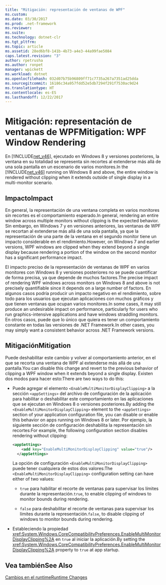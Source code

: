 ```yaml
---
title: "Mitigación: representación de ventanas de WPF"
ms.custom: 
ms.date: 03/30/2017
ms.prod: .net-framework
ms.reviewer: 
ms.suite: 
ms.technology: dotnet-clr
ms.tgt_pltfrm: 
ms.topic: article
ms.assetid: 28ed6bf8-141b-4b73-a4e3-44a99fae5084
caps.latest.revision: "3"
author: rpetrusha
ms.author: ronpet
manager: wpickett
ms.workload: dotnet
ms.openlocfilehash: 032d07b75b96809ff71c7735a267a7351ad25dda
ms.sourcegitcommit: 16186c34a957fdd52e5db7294f291f7530ac9d24
ms.translationtype: HT
ms.contentlocale: es-ES
ms.lasthandoff: 12/22/2017
---
```

# <a name="mitigation-wpf-window-rendering"></a><span data-ttu-id="1fa94-102">Mitigación: representación de ventanas de WPF</span><span class="sxs-lookup"><span data-stu-id="1fa94-102">Mitigation: WPF Window Rendering</span></span>
<span data-ttu-id="1fa94-103">En [!INCLUDE[net_v46](../../../includes/net-v46-md.md)], ejecutado en Windows 8 y versiones posteriores, la ventana en su totalidad se representa sin recortes al extenderse más allá de una sola pantalla en un escenario de varios monitores.</span><span class="sxs-lookup"><span data-stu-id="1fa94-103">In the [!INCLUDE[net_v46](../../../includes/net-v46-md.md)] running on Windows 8 and above, the entire window is rendered without clipping when it extends outside of single display in a multi-monitor scenario.</span></span>  
  
## <a name="impact"></a><span data-ttu-id="1fa94-104">Impacto</span><span class="sxs-lookup"><span data-stu-id="1fa94-104">Impact</span></span>  
 <span data-ttu-id="1fa94-105">En general, la representación de una ventana completa en varios monitores sin recortes es el comportamiento esperado.</span><span class="sxs-lookup"><span data-stu-id="1fa94-105">In general, rendering an entire window across multiple monitors without clipping is the expected behavior.</span></span> <span data-ttu-id="1fa94-106">Sin embargo, en Windows 7 y en versiones anteriores, las ventanas de WPF se recortan al extenderse más allá de una sola pantalla, ya que la representación de una parte de la ventana en el segundo monitor tiene un impacto considerable en el rendimiento.</span><span class="sxs-lookup"><span data-stu-id="1fa94-106">However, on Windows 7 and earlier versions, WPF windows are clipped when they extend beyond a single display because rendering a portion of the window on the second monitor has a significant performance impact.</span></span>  
  
 <span data-ttu-id="1fa94-107">El impacto preciso de la representación de ventanas de WPF en varios monitores con Windows 8 y versiones posteriores no se puede cuantificar de forma precisa, ya que depende de muchos factores.</span><span class="sxs-lookup"><span data-stu-id="1fa94-107">The precise impact of rendering WPF windows across monitors on Windows 8 and above is not precisely quantifiable since it depends on a large number of factors.</span></span> <span data-ttu-id="1fa94-108">En algunos casos podría producir un impacto negativo en el rendimiento, sobre todo para los usuarios que ejecutan aplicaciones con muchos gráficos y que tienen ventanas que ocupan varios monitores.</span><span class="sxs-lookup"><span data-stu-id="1fa94-108">In some cases, it may still produce an undesirable impact on performance, particularly for users who run graphics-intensive applications and have windows straddling monitors.</span></span> <span data-ttu-id="1fa94-109">En otros casos, puede que lo único que quiera es tener un comportamiento constante en todas las versiones de .NET Framework.</span><span class="sxs-lookup"><span data-stu-id="1fa94-109">In other cases, you may simply want a consistent behavior across .NET Framework versions.</span></span>  
  
## <a name="mitigation"></a><span data-ttu-id="1fa94-110">Mitigación</span><span class="sxs-lookup"><span data-stu-id="1fa94-110">Mitigation</span></span>  
 <span data-ttu-id="1fa94-111">Puede deshabilitar este cambio y volver al comportamiento anterior, en el que se recorta una ventana de WPF al extenderse más allá de una pantalla.</span><span class="sxs-lookup"><span data-stu-id="1fa94-111">You can disable this change and revert to the previous behavior of clipping a WPF window when it extends beyond a single display.</span></span> <span data-ttu-id="1fa94-112">Existen dos modos para hacer esto:</span><span class="sxs-lookup"><span data-stu-id="1fa94-112">There are two ways to do this:</span></span>  
  
-   <span data-ttu-id="1fa94-113">Puede agregar el elemento `<EnableMultiMonitorDisplayClipping>` a la sección `<appSettings>` del archivo de configuración de la aplicación para habilitar o deshabilitar este comportamiento en las aplicaciones que se ejecutan en Windows 8 o versiones posteriores.</span><span class="sxs-lookup"><span data-stu-id="1fa94-113">By adding the `<EnableMultiMonitorDisplayClipping>` element to the `<appSettings>` section of your application configuration file, you can disable or enable this behavior on apps running on Windows 8 or later.</span></span> <span data-ttu-id="1fa94-114">Por ejemplo, la siguiente sección de configuración deshabilita la representación sin recortes:</span><span class="sxs-lookup"><span data-stu-id="1fa94-114">For example, the following configuration section disables rendering without clipping:</span></span>  
  
    ```xml  
    <appSettings>  
        <add key="EnableMultiMonitorDisplayClipping" value="true"/>  
      </appSettings>  
    ```  
  
     <span data-ttu-id="1fa94-115">La opción de configuración `<EnableMultiMonitorDisplayClipping>` puede tener cualquiera de estos dos valores:</span><span class="sxs-lookup"><span data-stu-id="1fa94-115">The `<EnableMultiMonitorDisplayClipping>` configuration setting can have either of two values:</span></span>  
  
    -   <span data-ttu-id="1fa94-116">`true` para habilitar el recorte de ventanas para supervisar los límites durante la representación.</span><span class="sxs-lookup"><span data-stu-id="1fa94-116">`true`, to enable clipping of windows to monitor bounds during rendering.</span></span>  
  
    -   <span data-ttu-id="1fa94-117">`false` para deshabilitar el recorte de ventanas para supervisar los límites durante la representación.</span><span class="sxs-lookup"><span data-stu-id="1fa94-117">`false`, to disable clipping of windows to monitor bounds during rendering.</span></span>  
  
-   <span data-ttu-id="1fa94-118">Estableciendo la propiedad <xref:System.Windows.CoreCompatibilityPreferences.EnableMultiMonitorDisplayClipping%2A> en `true` al iniciar la aplicación.</span><span class="sxs-lookup"><span data-stu-id="1fa94-118">By setting the <xref:System.Windows.CoreCompatibilityPreferences.EnableMultiMonitorDisplayClipping%2A> property to `true` at app startup.</span></span>  
  
## <a name="see-also"></a><span data-ttu-id="1fa94-119">Vea también</span><span class="sxs-lookup"><span data-stu-id="1fa94-119">See Also</span></span>  
 [<span data-ttu-id="1fa94-120">Cambios en el runtime</span><span class="sxs-lookup"><span data-stu-id="1fa94-120">Runtime Changes</span></span>](../../../docs/framework/migration-guide/runtime-changes-in-the-net-framework-4-6.md)
